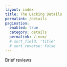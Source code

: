 ```yaml
---
layout: index
title: The Lacking Details
permalink: /details
pagination:
  enabled: true
  category: details
  permalink: /:num/
  # sort_field: 'title'
  # sort_reverse: false
---
```

Brief reviews
